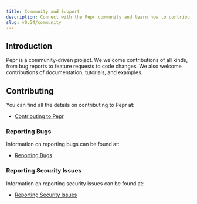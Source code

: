 ```yaml
---
title: Community and Support
description: Connect with the Pepr community and learn how to contribute to the project
slug: v0.54/community
---
```


## Introduction

Pepr is a community-driven project. We welcome contributions of all kinds, from bug reports to feature requests to code changes. We also welcome contributions of documentation, tutorials, and examples.

## Contributing

You can find all the details on contributing to Pepr at:

* [Contributing to Pepr](../contribute)

### Reporting Bugs

Information on reporting bugs can be found at:

* [Reporting Bugs](../support/)

### Reporting Security Issues

Information on reporting security issues can be found at:

* [Reporting Security Issues](../security/)
